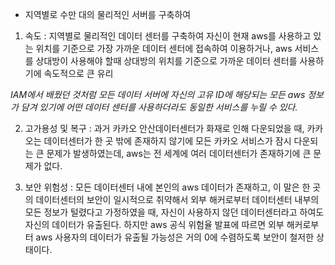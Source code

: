 
- 지역별로 수만 대의 물리적인 서버를 구축하여 

1. 속도 : 지역별로 물리적인 데이터 센터를 구축하여 자신이 현재 aws를 사용하고 있는 위치를 기준으로 가장 가까운 데이터 센터에 접속하여 이용하거나, aws 서비스를 상대방이 사용해야 할때 상대방의 위치를 기준으로 가까운 데이터 센터를 사용하기에 속도적으로 큰 유리

*IAM에서 배웠던 것처럼 모든 데이터 서버에 자신의 고유 ID에 해당되는 모든 aws 정보가 담겨 있기에 어떤 데이터 센터를 사용하더라도 동일한 서비스를 누릴 수 있다.*

2. 고가용성 및 복구 : 과거 카카오 안산데이터센터가 화재로 인해 다운되었을 때, 카카오는 데이터센터가 한 곳 밖에 존재하지 않기에 모든 카카오 서비스가 잠시 다운되는 큰 문제가 발생하였는데, aws는 전 세계에 여러 데이터센터가 존재하기에 큰 문제가 없다. 


3. 보안 위험성 : 모든 데이터센터 내에 본인의 aws 데이터가 존재하고, 이 말은 한 곳의 데이터센터의 보안이 일시적으로 취약해서 외부 해커로부터 데이터센터 내부의 모든 정보가 털렸다고 가정하였을 때, 자신이 사용하지 않던 데이터센터라고 하여도 자신의 데이터가 유출된다. 하지만 aws 공식 위험율 발표에 따르면 외부 해커로부터 aws 사용자의 데이터가 유출될 가능성은 거의 0에 수렴하도록 보안이 철저한 상태이다. 